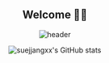 

<div align='center'>
  
  ## Welcome 🧚‍♀️
  ![header](https://capsule-render.vercel.app/api?type=Waving&color=auto&height=300&section=header&text=Sue%20Yoon%20GitHub&fontSize=80&animation=blinkfontColor=111111)

  ![suejjangxx's GitHub stats](https://github-readme-stats.vercel.app/api?username=suejjangxx&count_private=true&show_icons=true)

</div>
